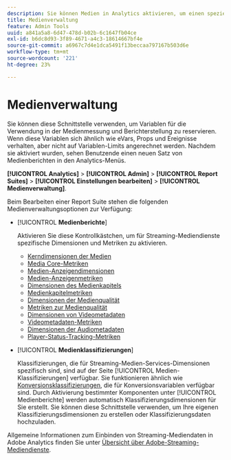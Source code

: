 ```yaml
---
description: Sie können Medien in Analytics aktivieren, um einen speziellen Satz von Medienlösungsvariablen für die Verwendung bei der Messung und Berichterstellung zu reservieren.
title: Medienverwaltung
feature: Admin Tools
uuid: a841a5a8-6d47-478d-b02b-6c1647fb04ce
exl-id: b6dc8d93-3f89-4671-a4c3-18614667bf4e
source-git-commit: a6967c7d4e1dca5491f13beccaa797167b503d6e
workflow-type: tm+mt
source-wordcount: '221'
ht-degree: 23%

---
```


# Medienverwaltung

Sie können diese Schnittstelle verwenden, um Variablen für die Verwendung in der Medienmessung und Berichterstellung zu reservieren. Wenn diese Variablen sich ähnlich wie eVars, Props und Ereignisse verhalten, aber nicht auf Variablen-Limits angerechnet werden. Nachdem sie aktiviert wurden, sehen Benutzende einen neuen Satz von Medienberichten in den Analytics-Menüs.

**[!UICONTROL Analytics]** > **[!UICONTROL Admin]** > **[!UICONTROL Report Suites]** > **[!UICONTROL Einstellungen bearbeiten]** > **[!UICONTROL Medienverwaltung]**.

Beim Bearbeiten einer Report Suite stehen die folgenden Medienverwaltungsoptionen zur Verfügung:

* [!UICONTROL **Medienberichte**]

  Aktivieren Sie diese Kontrollkästchen, um für Streaming-Mediendienste spezifische Dimensionen und Metriken zu aktivieren.

   * [Kerndimensionen der Medien](/help/components/dimensions/sm-core.md)
   * [Media Core-Metriken](/help/components/metrics/sm-core.md)
   * [Medien-Anzeigendimensionen](/help/components/dimensions/sm-ads.md)
   * [Medien-Anzeigenmetriken](/help/components/metrics/sm-ads.md)
   * [Dimensionen des Medienkapitels](/help/components/dimensions/sm-chapters.md)
   * [Medienkapitelmetriken](/help/components/metrics/sm-chapters.md)
   * [Dimensionen der Medienqualität](/help/components/dimensions/sm-quality.md)
   * [Metriken zur Medienqualität](/help/components/metrics/sm-quality.md)
   * [Dimensionen von Videometadaten](/help/components/dimensions/sm-video-metadata.md)
   * [Videometadaten-Metriken](/help/components/metrics/sm-video-metadata.md)
   * [Dimensionen der Audiometadaten](/help/components/dimensions/sm-audio-metadata.md)
   * [Player-Status-Tracking-Metriken](/help/components/metrics/sm-player-state.md)

* [!UICONTROL **Medienklassifizierungen**]

  Klassifizierungen, die für Streaming-Medien-Services-Dimensionen spezifisch sind, sind auf der Seite [!UICONTROL Medien-Klassifizierungen] verfügbar. Sie funktionieren ähnlich wie [Konversionsklassifizierungen](/help/admin/tools/manage-rs/edit-settings/conversion-var-admin/conversion-classifications.md), die für Konversionsvariablen verfügbar sind. Durch Aktivierung bestimmter Komponenten unter [!UICONTROL Medienberichte] werden automatisch Klassifizierungsdimensionen für Sie erstellt. Sie können diese Schnittstelle verwenden, um Ihre eigenen Klassifizierungsdimensionen zu erstellen oder Klassifizierungsdaten hochzuladen.

Allgemeine Informationen zum Einbinden von Streaming-Mediendaten in Adobe Analytics finden Sie unter [Übersicht über Adobe-Streaming-Mediendienste](https://experienceleague.adobe.com/de/docs/media-analytics/using/media-overview).
